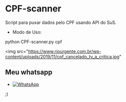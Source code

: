 # CPF-scanner
Script para puxar dados pelo CPF usando API do SuS.

- Modo de Uso:

python CPF-scanner.py cpf

 
<img src="https://www.riourgente.com.br/wp-content/uploads/2019/11/cpf_cancelado_tv_a_critica.jpg"

## Meu whatsapp
* <a href="https://wa.me/message/2C2AT3EHOZNQK1"><img alt="WhatsApp" src="https://img.shields.io/badge/:)%20Do%20Dev-25D366?style=for-the-badge&logo=whatsapp&logoColor=white"/></a>

;)
